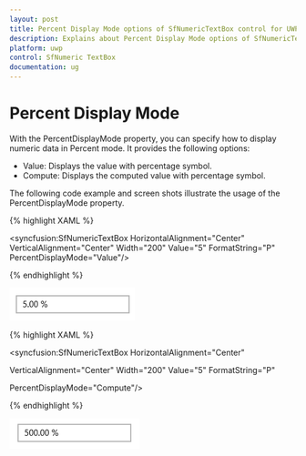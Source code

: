 ```yaml
---
layout: post
title: Percent Display Mode options of SfNumericTextBox control for UWP
description: Explains about Percent Display Mode options of SfNumericTextBox control for UWP
platform: uwp
control: SfNumeric TextBox
documentation: ug
---
```


# Percent Display Mode

With the PercentDisplayMode property, you can specify how to display numeric data in Percent mode. It provides the following options:

* Value: Displays the value with percentage symbol.
* Compute: Displays the computed value with percentage symbol.



The following code example and screen shots illustrate the usage of the PercentDisplayMode property.

{% highlight XAML %}

<Grid Background="{StaticResource ApplicationPageBackgroundThemeBrush}">

<syncfusion:SfNumericTextBox HorizontalAlignment="Center" VerticalAlignment="Center" Width="200" Value="5" FormatString="P" PercentDisplayMode="Value"/>

</Grid>

{% endhighlight %}

![](Concepts_images/Concepts_img8.png)

{% highlight XAML %}

<Grid Background="{StaticResource ApplicationPageBackgroundThemeBrush}">

<syncfusion:SfNumericTextBox HorizontalAlignment="Center"

VerticalAlignment="Center" Width="200" Value="5" FormatString="P"

PercentDisplayMode="Compute"/>

</Grid>

{% endhighlight %}

![](Concepts_images/Concepts_img9.png)